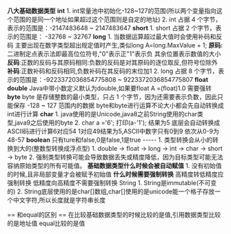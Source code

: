 **八大基础数据类型**
	**int**
		1. int常量池中初始化-128~127的范围(所以两个变量指向这个范围的是同一个地址如果超过这个范围则是自定的地址)
		2. int 占据 4 个字节，表示的范围是：-2147483648 ~ 2147483647
	**short**
		1. short 占据 2 个字节，表示的范围是： -32768 ~ 32767
	**long**
		1. 当数据运算超过最大值时会使用补码和反码
			主要出现在数字类型超出规定值时产生,类似long A=long.MaxValue + 1;
			**原码:** 二进制定点表示法即最高位位符号,"0"表示正"1"表示负
			其余位置表示数值的大小
			**反码**:正数的反码与其原码相同:负数的反码是对其原码的逐位取反,但符号位除外
			**补码**:正数补码和反码相同,负数补码在其反码的末位加1
		2. long 占据 8 个字节，表示的范围是：-9223372036854775808 ~ 9223372036854775807
	**float**
	**double**
		Java中带小数定义默认为double,如果要float A =(float)1.0  需要强转
	**byte**
		byte 是存储整数的最小类型，只占 1 个字节，因为还需要表示负数，因此只能保存 -128 ~ 127 范围内的数据
		byte和byte进行运算不论大小都会先自动转换成int进行计算
	**char**
		1. java使用的是Unicode,java8之前String使用的char类型,java9之后使用的byte
		2. char a ='6';  打印(a-'1'); 结果为5   底层会自动转换成ASCII码进行计算6对应54 1对应49结果为5,ASCII中数字只有0到9 依次从0-9为48-57
	**boolean**
		只有ture和false,0是false,1是true
	-----
	1. 类型转换会从小的转换到大的(整数型转换成浮点型)
		1. double -> float -> long -> int -> char -> short -> byte
		2. 强制类型转换可能会导致数据丢失或精度降低，因为目标类型可能无法容纳原始类型的所有可能值。
**基础数据类型什么时候会被自动赋值**
	1. 没有初始值的时候,且非局部变量才会被赋予初始值
**什么时候需要强制转换**
	高精度转低精度应强制转换
	低精度向高精度不需要强制转换
String
	1. String是immutable(不可变的)
	2. String底层使用的是char[]数组,char[]使用的是unicode能一个格子存放一个中文字符,所以长度就是字符串长度

\== 和equal的区别
	\== 在比较基础数据类型的时候比较的是值,引用数据类型比较的是地址值
	equal比较的是值














